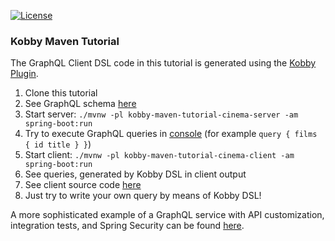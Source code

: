 [![License](https://img.shields.io/badge/License-Apache%202.0-brightgreen)](https://github.com/ermadmi78/kobby-maven-tutorial/blob/main/LICENSE)

### Kobby Maven Tutorial

The GraphQL Client DSL code in this tutorial is generated using the [Kobby Plugin](https://github.com/ermadmi78/kobby).

1. Clone this tutorial
1. See GraphQL schema [here](https://github.com/ermadmi78/kobby-maven-tutorial/blob/main/kobby-maven-tutorial-cinema-api/src/main/resources/io/github/ermadmi78/kobby/cinema/api/cinema.graphqls)
1. Start server: `./mvnw -pl kobby-maven-tutorial-cinema-server -am spring-boot:run`
1. Try to execute GraphQL queries in [console](http://localhost:8080/playground) (for example `query { films { id title } }`)
1. Start client: `./mvnw -pl kobby-maven-tutorial-cinema-client -am spring-boot:run`
1. See queries, generated by Kobby DSL in client output
1. See client source code [here](https://github.com/ermadmi78/kobby-maven-tutorial/blob/main/kobby-maven-tutorial-cinema-client/src/main/kotlin/io/github/ermadmi78/kobby/cinema/client/application.kt)
1. Just try to write your own query by means of Kobby DSL!

A more sophisticated example of a GraphQL service with API customization,
integration tests, and Spring Security can be found [here](https://github.com/ermadmi78/kobby-maven-example).